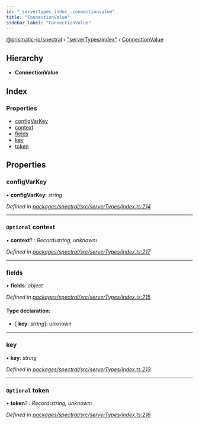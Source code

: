 ```yaml
---
id: "_servertypes_index_.connectionvalue"
title: "ConnectionValue"
sidebar_label: "ConnectionValue"
---
```


[@prismatic-io/spectral](../index.md) › ["serverTypes/index"](../modules/_servertypes_index_.md) › [ConnectionValue](_servertypes_index_.connectionvalue.md)

## Hierarchy

* **ConnectionValue**

## Index

### Properties

* [configVarKey](_servertypes_index_.connectionvalue.md#configvarkey)
* [context](_servertypes_index_.connectionvalue.md#optional-context)
* [fields](_servertypes_index_.connectionvalue.md#fields)
* [key](_servertypes_index_.connectionvalue.md#key)
* [token](_servertypes_index_.connectionvalue.md#optional-token)

## Properties

###  configVarKey

• **configVarKey**: *string*

*Defined in [packages/spectral/src/serverTypes/index.ts:214](https://github.com/prismatic-io/spectral/blob/v8.1.0/packages/spectral/src/serverTypes/index.ts#L214)*

___

### `Optional` context

• **context**? : *Record‹string, unknown›*

*Defined in [packages/spectral/src/serverTypes/index.ts:217](https://github.com/prismatic-io/spectral/blob/v8.1.0/packages/spectral/src/serverTypes/index.ts#L217)*

___

###  fields

• **fields**: *object*

*Defined in [packages/spectral/src/serverTypes/index.ts:215](https://github.com/prismatic-io/spectral/blob/v8.1.0/packages/spectral/src/serverTypes/index.ts#L215)*

#### Type declaration:

* \[ **key**: *string*\]: unknown

___

###  key

• **key**: *string*

*Defined in [packages/spectral/src/serverTypes/index.ts:213](https://github.com/prismatic-io/spectral/blob/v8.1.0/packages/spectral/src/serverTypes/index.ts#L213)*

___

### `Optional` token

• **token**? : *Record‹string, unknown›*

*Defined in [packages/spectral/src/serverTypes/index.ts:216](https://github.com/prismatic-io/spectral/blob/v8.1.0/packages/spectral/src/serverTypes/index.ts#L216)*
